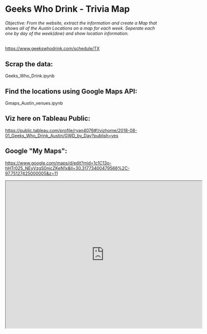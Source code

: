 # Geeks Who Drink - Trivia Map


###### Objective: From the website, extract the information and create a Map that shows all of the Austin Locations on a map for each week. Seperate each one by day of the week(dow) and show location information.

https://www.geekswhodrink.com/schedule/TX

## Scrap the data:
Geeks_Who_Drink.ipynb

## Find the locations using Google Maps API:
Gmaps_Austin_venues.ipynb

## Viz here on Tableau Public:
https://public.tableau.com/profile/ryan4076#!/vizhome/2018-08-01_Geeks_Who_Drink_Austin/GWD_by_Day?publish=yes

## Google "My Maps":
https://www.google.com/maps/d/edit?mid=1c1C13o-hHTr025_NEyVzgS0nicZKeN1x&ll=30.31773400479566%2C-97.75127425000005&z=11

<iframe src="https://www.google.com/maps/d/embed?mid=1c1C13o-hHTr025_NEyVzgS0nicZKeN1x" width="640" height="480"></iframe>